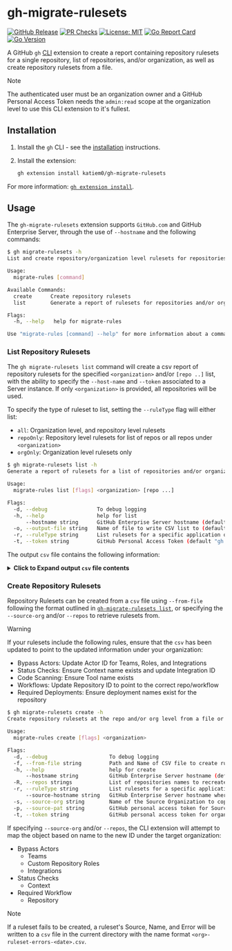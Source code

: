 # gh-migrate-rulesets

[![GitHub Release](https://img.shields.io/github/v/release/katiem0/gh-migrate-rulesets?style=flat&logo=github)](https://github.com/katiem0/gh-migrate-rulesets/releases)
[![PR Checks](https://github.com/katiem0/gh-migrate-rulesets/actions/workflows/main.yml/badge.svg)](https://github.com/katiem0/gh-migrate-rulesets/actions/workflows/main.yml)
[![License: MIT](https://img.shields.io/badge/License-MIT-yellow.svg)](https://opensource.org/licenses/MIT)
[![Go Report Card](https://goreportcard.com/badge/github.com/katiem0/gh-migrate-rulesets)](https://goreportcard.com/report/github.com/katiem0/gh-migrate-rulesets)
[![Go Version](https://img.shields.io/github/go-mod/go-version/katiem0/gh-migrate-rulesets)](https://go.dev/)

A GitHub `gh` [CLI](https://cli.github.com/) extension to create a report containing repository
rulesets for a single repository, list of repositories, and/or organization, as well as create
repository rulesets from a file.

> [!NOTE]
> The authenticated user must be an organization owner and a GitHub Personal Access Token needs the
> `admin:read` scope at the organization level to use this CLI extension to it's fullest.

## Installation

1. Install the `gh` CLI - see the [installation](https://github.com/cli/cli#installation) instructions.

2. Install the extension:

   ```sh
   gh extension install katiem0/gh-migrate-rulesets
   ```

For more information: [`gh extension install`](https://cli.github.com/manual/gh_extension_install).

## Usage

The `gh-migrate-rulesets` extension supports `GitHub.com` and GitHub Enterprise Server,
through the use of `--hostname` and the following commands:

```sh
$ gh migrate-rulesets -h
List and create repository/organization level rulesets for repositories in an organization.

Usage:
  migrate-rules [command]

Available Commands:
  create      Create repository rulesets
  list        Generate a report of rulesets for repositories and/or organization.

Flags:
  -h, --help   help for migrate-rules

Use "migrate-rules [command] --help" for more information about a command.
```

### List Repository Rulesets

The `gh migrate-rulesets list` command will create a csv report of repository rulesets for the specified
`<organization>` and/or `[repo ..]` list, with the ability to specify the `--host-name` and
`--token` associated to a Server instance. If only `<organization>` is provided, all
repositories will be used.

To specify the type of ruleset to list, setting the `--ruleType` flag will either list:

- `all`: Organization level, and repository level rulesets
- `repoOnly`: Repository level rulesets for list of repos or all repos under `<organization>`
- `orgOnly`: Organization level rulesets only

```sh
$ gh migrate-rulesets list -h
Generate a report of rulesets for a list of repositories and/or organization.

Usage:
  migrate-rules list [flags] <organization> [repo ...]

Flags:
  -d, --debug                To debug logging
  -h, --help                 help for list
      --hostname string      GitHub Enterprise Server hostname (default "github.com")
  -o, --output-file string   Name of file to write CSV list to (default "ruleset-20240819094546.csv")
  -r, --ruleType string      List rulesets for a specific application or all: {all|repoOnly|orgOnly} (default "all")
  -t, --token string         GitHub Personal Access Token (default "gh auth token")
```

The output `csv` file contains the following information:

<!-- markdownlint-disable MD013 -->
<details>
<summary><b>Click to Expand output <code>csv</code> file contents</b></summary>
<table>
<tr><th>Field Name</th><th>Description</th></tr>
<tr><td><code>RulesetLevel</code></td><td>Indicates whether the ruleset is at the organization or repository level.</td></tr>
<tr><td><code>RepositoryName</code></td><td>If repository level ruleset, the name of the repository where the data is extracted from. For Organization rulesets, this is `N/A`.</td></tr>
<tr><td><code>RuleID</code></td><td>Unique identifier for the rule.</td></tr>
<tr><td><code>RulesetName</code></td><td>Name of the ruleset.</td></tr>
<tr><td><code>Target</code></td><td>Indicates the type of ruleset, can be `branch`, `tag`, or `push`.</td></tr>
<tr><td><code>Enforcement</code></td><td>Enforcement level of the ruleset (e.g., `active`, `evaluate`, or `disabled`).</td></tr>
<tr><td><code>BypassActors</code></td><td>Actors who can bypass the ruleset, specified in the format `ID;Role;Name;Condition`.</td></tr>
<tr><td><code>ConditionsRefNameInclude</code></td><td>Array of `ref` names to include in the ruleset conditions.</td></tr>
<tr><td><code>ConditionsRefNameExclude</code></td><td>Array of `ref` names to exclude from the ruleset conditions.</td></tr>
<tr><td><code>ConditionsRepoNameInclude</code></td><td>Array of repository names to include in the ruleset conditions.</td></tr>
<tr><td><code>ConditionsRepoNameExclude</code></td><td>Array of repository names to exclude from the ruleset conditions.</td></tr>
<tr><td><code>ConditionsRepoNameProtected</code></td><td>Indicates whether renaming of target repositories is prevented.</td></tr>
<tr><td><code>ConditionRepoPropertyInclude</code></td><td>Array of repository properties values to include in the ruleset conditions.</td></tr>
<tr><td><code>ConditionRepoPropertyExclude</code></td><td>Array of repository properties values to exclude from the ruleset conditions.</td></tr>
<tr><td><code>RulesCreation</code></td><td>Only allow users with bypass permission to create matching refs.</td></tr>
<tr><td><code>RulesUpdate</code></td><td>Only allow users with bypass permissions to delete matching refs.</td></tr>
<tr><td><code>RulesDeletion</code></td><td>Prevent merge commits from being pushed to matching refs.</td></tr>
<tr><td><code>RulesRequiredLinearHistory</code></td><td>Prevent merge commits from being pushed to matching refs.</td></tr>
<tr><td><code>RulesMergeQueue</code></td><td>Merges must be performed via a merge queue. In the format `check_response_timeout_minutes|grouping_strategy|max_entries_to_build|max_entries_to_merge|merge_method|min_entries_to_merge|min_entries_to_merge_wait_minutes`</td></tr>
<tr><td><code>RulesRequiredDeployments</code></td><td>Choose which environments must be successfully deployed to before refs can be pushed into a ref that matches this rule. Includes `required_deployment_environments` array.</td></tr>
<tr><td><code>RulesRequiredSignatures</code></td><td>Commits pushed to matching refs must have verified signatures.</td></tr>
<tr><td><code>RulesPullRequest</code></td><td>Require all commits be made to a non-target branch and submitted via a pull request before they can be merged. In the format `dismiss_stale_reviews_on_push|require_code_owner_review|require_last_push_approval|required_approving_review_count|required_review_thread_resolution`</td></tr>
<tr><td><code>RulesRequiredStatusChecks</code></td><td>Choose which status checks must pass before the ref is updated. An array of required status check rules, in the format `do_not_enforce_on_create|required_status_checks:{context|integration}|strict_required_status_checks_policy`</td></tr>
<tr><td><code>RulesNonFastForward</code></td><td>Prevent users with push access from force pushing to refs.</td></tr>
<tr><td><code>RulesCommitMessagePattern</code></td><td>Indicates commit message patterns and matching. In the format `Name|Negate|Operator|Pattern`</td></tr>
<tr><td><code>RulesCommitAuthorEmailPattern</code></td><td>Indicates commit author email patterns and matching. In the format `Name|Negate|Operator|Pattern`</td></tr>
<tr><td><code>RulesCommitterEmailPattern</code></td><td>Indicates committer email patterns and matching. In the format `Name|Negate|Operator|Pattern`</td></tr>
<tr><td><code>RulesBranchNamePattern</code></td><td>Indicates branch name patterns and matching. In the format `Name|Negate|Operator|Pattern`</td></tr>
<tr><td><code>RulesTagNamePattern</code></td><td>Indicates tag name patterns and matching. In the format `Name|Negate|Operator|Pattern`</td></tr>
<tr><td><code>RulesFilePathRestriction</code></td><td>Prevent commits that include changes in specified file paths from being pushed to the commit graph.</td></tr>
<tr><td><code>RulesFilePathLength</code></td><td>Prevent commits that include file paths that exceed a specified character limit from being pushed to the commit graph.</td></tr>
<tr><td><code>RulesFileExtensionRestriction</code></td><td>Restrictions on file extensions for the ruleset.</td></tr>
<tr><td><code>RulesMaxFileSize</code></td><td>Maximum file size allowed to be pushed to the commit.</td></tr>
<tr><td><code>RulesWorkflows</code></td><td>Require all changes made to a targeted branch to pass the specified workflows before they can be merged. An array of workflow rules, in the format `do_not_enforce_on_create|workflows:{Path|ref|repository_id|sha}`</td></tr>
<tr><td><code>RulesCodeScanning</code></td><td>Choose which tools must provide code scanning results before the reference is updated. An array of code scanning rules in the format `{Tool|SecurityAlertsThreshold|AlertsThreshold}`</td></tr>
<tr><td><code>CreatedAt</code></td><td>Timestamp of when the ruleset was created.</td></tr>
<tr><td><code>UpdatedAt</code></td><td>Timestamp of when the ruleset was last updated.</td></tr>
</table>
</details>
<!-- markdownlint-enable MD013 -->

### Create Repository Rulesets

Repository Rulesets can be created from a `csv` file using `--from-file` following the format outlined
in [`gh-migrate-rulesets list`](#list-repository-rulesets), or specifying the `--source-org` and/or
`--repos` to retrieve rulesets from.

> [!WARNING]
> If your rulesets include the following rules, ensure that the `csv` has been updated to point to
> the updated information under your organization:
>
> - Bypass Actors: Update Actor ID for Teams, Roles, and Integrations
> - Status Checks: Ensure Context name exists and update Integration ID
> - Code Scanning: Ensure Tool name exists
> - Workflows: Update Repository ID to point to the correct repo/workflow
> - Required Deployments: Ensure deployment names exist for the repository

```sh
$ gh migrate-rulesets create -h                                                   
Create repository rulesets at the repo and/or org level from a file or list.

Usage:
  migrate-rules create [flags] <organization>

Flags:
  -d, --debug                    To debug logging
  -f, --from-file string         Path and Name of CSV file to create rulesets from
  -h, --help                     help for create
      --hostname string          GitHub Enterprise Server hostname (default "github.com")
  -R, --repos strings            List of repositories names to recreate rulesets for separated by commas (i.e. repo1,repo2,repo3)
  -r, --ruleType string          List rulesets for a specific application or all: {all|repoOnly|orgOnly} (default "all")
      --source-hostname string   GitHub Enterprise Server hostname where rulesets are copied from (default "github.com")
  -s, --source-org string        Name of the Source Organization to copy rulesets from
  -p, --source-pat string        GitHub personal access token for Source Organization (default "gh auth token")
  -t, --token string             GitHub personal access token for organization to write to (default "gh auth token")
```

If specifying `--source-org` and/or `--repos`, the CLI extension will attempt to map the object
based on name to the new ID under the target organization:

- Bypass Actors
  - Teams
  - Custom Repository Roles
  - Integrations
- Status Checks
  - Context
- Required Workflow
  - Repository

> [!NOTE]
> If a ruleset fails to be created, a ruleset's Source, Name, and Error will be written to a `csv`
> file in the current directory with the name format `<org>-ruleset-errors-<date>.csv`.
